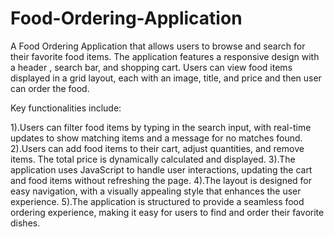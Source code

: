 # Food-Ordering-Application
A Food Ordering Application that allows users to browse and search for their favorite food items. The application features a responsive design with a header , search bar, and shopping cart. Users can view food items displayed in a grid layout, each with an image, title, and price and then user can order the food.

Key functionalities include:

1).Users can filter food items by typing in the search input, with real-time updates to show matching items and a message for no matches found.
2).Users can add food items to their cart, adjust quantities, and remove items. The total price is dynamically calculated and displayed.
3).The application uses JavaScript to handle user interactions, updating the cart and food items without refreshing the page.
4).The layout is designed for easy navigation, with a visually appealing style that enhances the user experience.
5).The application is structured to provide a seamless food ordering experience, making it easy for users to find and order their favorite dishes.
